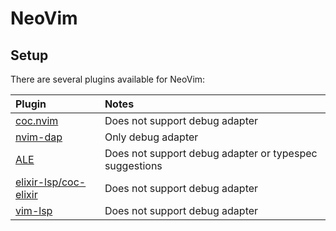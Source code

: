 # NeoVim

## Setup

There are several plugins available for NeoVim:

| Plugin  | Notes  |
|:--|:--|
| [coc.nvim](https://github.com/neoclide/coc.nvim)  | Does not support debug adapter  |
| [nvim-dap](https://github.com/mfussenegger/nvim-dap)  | Only debug adapter  |
| [ALE](https://github.com/w0rp/ale)  | Does not support debug adapter or typespec suggestions  |
| [elixir-lsp/coc-elixir](https://github.com/elixir-lsp/coc-elixir)  | Does not support debug adapter  |
| [vim-lsp](https://github.com/prabirshrestha/vim-lsp) | Does not support debug adapter |
